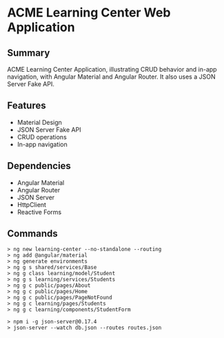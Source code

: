# ACME Learning Center Web Application

## Summary
ACME Learning Center Application, illustrating CRUD behavior and in-app navigation, with Angular Material and Angular Router. It also uses a JSON Server Fake API.

## Features
- Material Design
- JSON Server Fake API
- CRUD operations
- In-app navigation


## Dependencies
- Angular Material
- Angular Router
- JSON Server
- HttpClient
- Reactive Forms

## Commands
```
> ng new learning-center --no-standalone --routing
> ng add @angular/material
> ng generate environments
> ng g s shared/services/Base
> ng g class learning/model/Student
> ng g s learning/services/Students
> ng g c public/pages/About
> ng g c public/pages/Home
> ng g c public/pages/PageNotFound
> ng g c learning/pages/Students
> ng g c learning/components/StudentForm

> npm i -g json-server@0.17.4
> json-server --watch db.json --routes routes.json
```
